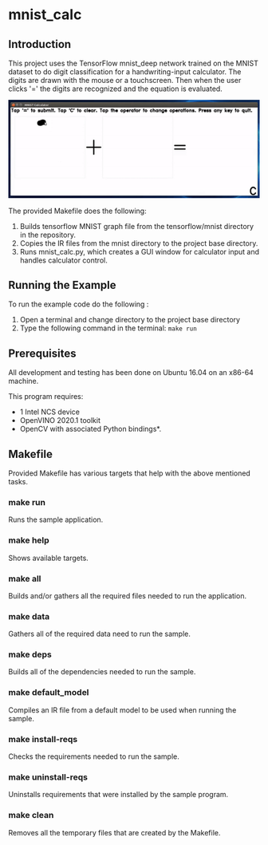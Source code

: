 # mnist_calc
## Introduction
This project uses the TensorFlow mnist_deep network trained on the MNIST dataset to do digit classification for a handwriting-input calculator.  The digits are drawn with the mouse or a touchscreen.  Then when the user clicks '=' the digits are recognized and the equation is evaluated.

![](mnist_calc_600x234.gif)

The provided Makefile does the following:
1. Builds tensorflow MNIST graph file from the tensorflow/mnist directory in the repository.
2. Copies the IR files from the mnist directory to the project base directory.
3. Runs mnist_calc.py, which creates a GUI window for calculator input and handles calculator control. 

## Running the Example
To run the example code do the following :
1. Open a terminal and change directory to the project base directory
2. Type the following command in the terminal: ```make run``` 

## Prerequisites
All development and testing has been done on Ubuntu 16.04 on an x86-64 machine.

This program requires:
- 1 Intel NCS device
- OpenVINO 2020.1 toolkit
- OpenCV with associated Python bindings*. 

## Makefile
Provided Makefile has various targets that help with the above mentioned tasks.

### make run
Runs the sample application.

### make help
Shows available targets.

### make all
Builds and/or gathers all the required files needed to run the application.

### make data
Gathers all of the required data need to run the sample.

### make deps
Builds all of the dependencies needed to run the sample.

### make default_model
Compiles an IR file from a default model to be used when running the sample.

### make install-reqs
Checks the requirements needed to run the sample.

### make uninstall-reqs
Uninstalls requirements that were installed by the sample program.
  
### make clean
Removes all the temporary files that are created by the Makefile.

